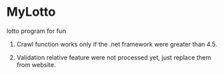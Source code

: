 # MyLotto
lotto program for fun

1. Crawl function works only if the .net framework were greater than 4.5.

2. Validation relative feature were not processed yet, just replace them from website.
